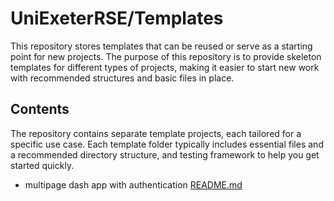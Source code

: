# UniExeterRSE/Templates
This repository stores templates that can be reused or serve as a starting point for new projects. The purpose of this repository is to provide skeleton templates for different types of projects, making it easier to start new work with recommended structures and basic files in place.

## Contents
The repository contains separate template projects, each tailored for a specific use case. Each template folder typically includes essential files and a recommended directory structure, and testing framework to help you get started quickly.
- multipage dash app with authentication [README.md](multipage-auth-dash-app/README.md)
